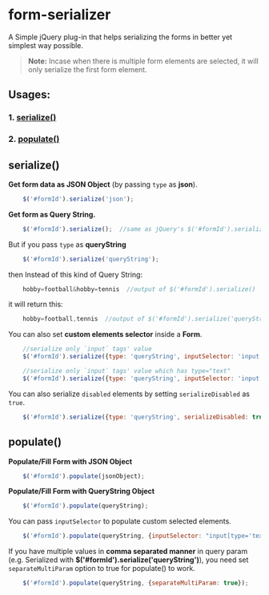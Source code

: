 form-serializer
===============

A Simple jQuery plug-in that helps serializing the forms in better yet simplest way possible.

>**Note:** Incase when there is multiple form elements are selected, it will only serialize the first form element.

Usages:
-------
### 1. [serialize()](#serialize)
### 2. [populate()](#populate)

**serialize()**
---------------
**Get form data as JSON Object** (by passing `type` as **json**).
```javascript
	$('#formId').serialize('json');
```
**Get form as Query String.**

```javascript
	$('#formId').serialize();  //same as jQuery's $('#formId').serialize()
```
But if you pass `type` as **queryString**
```javascript
	$('#formId').serialize('queryString');
```
then Instead of this kind of Query String: 
```javascript
	hobby=football&hobby=tennis  //output of $('#formId').serialize()
```
it will return this: 
```javascript
	hobby=football,tennis  //output of $('#formId').serialize('queryString')
```
You can also set **custom elements selector** inside a **Form**.
```javascript
	//serialize only `input` tags' value
	$('#formId').serialize({type: 'queryString', inputSelector: 'input'}); 
```
```javascript
	//serialize only `input` tags' value which has type="text"
	$('#formId').serialize({type: 'queryString', inputSelector: 'input[type="text"]'}); 
```
You can also serialize `disabled` elements by setting `serializeDisabled` as `true`.
```javascript
	$('#formId').serialize({type: 'queryString', serializeDisabled: true}); 
```
**populate()**
--------------

**Populate/Fill Form with JSON Object**
```javascript
	$('#formId').populate(jsonObject);
```
**Populate/Fill Form with QueryString Object**
```javascript
	$('#formId').populate(queryString);
```
You can pass `inputSelector` to populate custom selected elements.
```javascript
	$('#formId').populate(queryString, {inputSelector: "input[type='text']"});
```
If you have multiple values in **comma separated manner** in query param (e.g. Serialized with **$('#formId').serialize('queryString')**), you need set `separateMultiParam` option to true for populate() to work.
```javascript
	$('#formId').populate(queryString, {separateMultiParam: true});
```